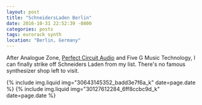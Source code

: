```yaml
---
layout: post
title: "SchneidersLaden Berlin"
date: 2016-10-31 22:52:39 -0800
categories: posts
tags: eurorack synth
location: "Berlin, Germany"
---
```


After Analogue Zone, [Perfect Circuit Audio](/posts/2016/10/23/perfect-circuit-audio.html) and Five G Music Technology, I can finally strike off Schneiders Laden from my list. There's no famous synthesizer shop left to visit.

{% include img.liquid img="30643145352_badd3e7f6a_k" date=page.date %}
{% include img.liquid img="30127612284_6ff8ccbc9d_k" date=page.date %}

